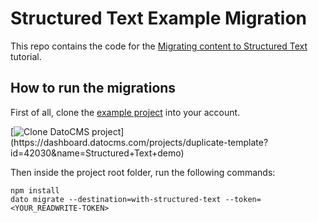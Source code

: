 # Structured Text Example Migration

This repo contains the code for the [Migrating content to Structured Text](https://www.datocms.com/docs/structured-text/migrating-content-to-structured-text) tutorial.

## How to run the migrations

First of all, clone the [example project](https://dashboard.datocms.com/projects/duplicate-template?id=42030&name=Structured+Text+demo) into your account.

[![Clone DatoCMS project](https://dashboard.datocms.com/clone/button.svg?)](https://dashboard.datocms.com/projects/duplicate-template?id=42030&name=Structured+Text+demo)

Then inside the project root folder, run the following commands:

```
npm install
dato migrate --destination=with-structured-text --token=<YOUR_READWRITE-TOKEN>
```
